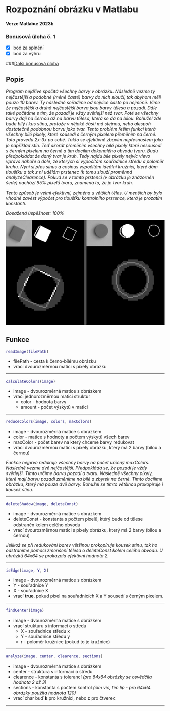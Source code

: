 
# Rozpoznání obrázku v Matlabu
#### Verze Matlabu: 2023b

### Bonusová úloha č. 1
- [x] bod za splnění
- [x] bod za výhru

###[Další bonusová úloha](https://github.com/SmejkyJ/matlab-speech-cut)

## Popis
*Program nejdříve spočítá všechny barvy v obrázku. Následně vezme ty nejčastější a podobné (méně časté) barvy do nich sloučí, tak abyhom měli pouze 10 barev.
Ty následně seřadíme od nejvíce časté po nejméně. Víme že nejčastější a druhá nejčastější barva jsou barvy tělesa a pozadí. Dále také počítáme s tím, že pozadí je vždy světlejší než tvar.
Poté se všechny barvy dají na černou až na barvu tělesa, která se dá na bílou. Bohužel zde bude bílý i kus stínu, protože v nějaké části má stejnou, nebo alespoň dostatečně podobnou barvu jako tvar. Tento problém řeším funkcí která všechny bílé pixely, které sousedí s černým pixelem přeměním na černé. Toto provedu 2x-3x po sobě. Takto se efektivně zbavím nepřesnostem jako je například stín. Teď akorát přeměním všechny bílé pixely které nesousedí s černým pixelem na černé a tím docílím dokonalého obvodu tvaru. Budu předpokládat že daný tvar je kruh. Tedy najdu bíle pixely nejvíc vlevo vpravo nahoře a dole, ze kterých si vypočítám souřadnice středu a poloměr kruhu. Nyní si přes sinus a cosinus vypočítám ideální kružnici, které dám tloušťku a tak z ní udělám prstenec (k tomu slouží proměnná analyzeClearence). Pokud se v tomto prstenci (v obrázku je znázorněn šede) nachází 95% pixelů tvaru, znamená to, že je tvar kruh.*

*Tento způsob je velmi efektivní, zejména u větších těles. U menších by bylo vhodné zavést výpočet pro tloušťku kontrolního prstence, která je prozatím konstantí.*

*Dosažená úspěšnost: 100%*

![Příklad](https://raw.githubusercontent.com/SmejkyJ/matlab-image-recognition/main/example_1.png)

## Funkce
```matlab
readImage(filePath)
```
- filePath - cesta k černo-bílému obrázku
- vrací dvourozměrnou matici s pixely obrázku
___
```matlab
calculateColors(image)
```
- image - dvourozměrná matice s obrázkem
- vrací jednorozměrnou matici struktur
    - color - hodnota barvy
    - amount - počet výskytů v matici
___

```matlab
reduceColors(image, colors, maxColors)
```
- image - dvourozměrná matice s obrázkem
- color - matice s hodnoty a počtem výskytů všech barev
- maxColor - počet barev na který chceme barvy redukovat
- vrací dvourozměrnou matici s pixely obrázku, který má 2 barvy (bílou a černou)

*Funkce nejprve redukuje všechny barvy na počet určený maxColors. Následně vezme dvě nejčastější. Předpokládá se, že pozadí je vždy světlejší. Tímto určíme barvu pozadí a tvaru. Následně všechny pixely, které mají barvu pozadí změníme na bílé a zbytek na černé. Tímto docílíme obrázku, který má pouze dvě barvy.
Bohužel se tímto většinou prokopíruje i kousek stínu.*
___
```matlab
deleteShadow(image, deleteConst)
```
- image - dvourozměrná matice s obrázkem
- deleteConst - konstanta s počtem pixelů, ktérý bude od tělese odstraněn kolem celého obvodu
- vrací dvourozměrnou matici s pixely obrázku, který má 2 barvy (bílou a černou)

*Jelikož se při redukování barev většinou prokopíruje kousek stínu, tak ho odstraníme pomocí zmenšení tělesa o deleteConst kolem celého obvodu.
U obrázků 64x64 se prokázala efektivní hodnota 2.*
___
```matlab
isEdge(image, Y, X)
```
- image - dvourozměrná matice s obrázkem
- Y - souřadnice Y
- X - souřadnice X
- vrací **true**, pokud pixel na souřadnicích X a Y sousedí s černým pixelem.
___
```matlab
findCenter(image)
```
- image - dvourozměrná matice s obrázkem
- vrací strukturu s informací o středu
    - X - souřadnice středu x
    - Y - souřadnice středu y
    - r - poloměr kružnice (pokud to je kružnice)
___
```matlab
analyze(image, center, clearence, sections)
```
- image - dvourozměrná matice s obrázkem
- center - struktura s informací o středu
- clearence - konstanta s tolerancí *(pro 64x64 obrázky se osvědčila hodnota 2 až 3)*
- sections - konstanta s počtem kontrol *(čím víc, tím líp - pro 64x64 obrázky použita hodnota 120)*
- vrací char buď **k** pro kružnici, nebo **c** pro čtverec
___
